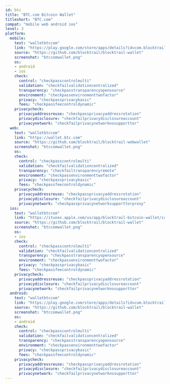 ```yaml
---
id: btc
title: "BTC.com Bitcoin Wallet"
titleshort: "BTC.com"
compat: "mobile web android ios"
level: 3
platform:
  mobile:
    text: "walletbtccom"
    link: "https://play.google.com/store/apps/details?id=com.blocktrail.mywallet"
    source: "https://github.com/blocktrail/blocktrail-wallet"
    screenshot: "btccomwallet.png"
    os:
    - android
    - ios
    check:
      control: "checkpasscontrolmulti"
      validation: "checkfailvalidationcentralized"
      transparency: "checkpasstransparencyopensource"
      environment: "checkpassenvironmenttwofactor"
      privacy: "checkpassprivacybasic"
      fees: "checkpassfeecontroldynamic"
    privacycheck:
      privacyaddressreuse: "checkpassprivacyaddressrotation"
      privacydisclosure: "checkfailprivacydisclosureaccount"
      privacynetwork: "checkfailprivacynetworknosupporttor"
  web:
    text: "walletbtccom"
    link: "https://wallet.btc.com"
    source: "https://github.com/blocktrail/blocktrail-webwallet"
    screenshot: "btccomwallet.png"
    os:
    check:
      control: "checkpasscontrolmulti"
      validation: "checkfailvalidationcentralized"
      transparency: "checkfailtransparencyremote"
      environment: "checkpassenvironmenttwofactor"
      privacy: "checkpassprivacybasic"
      fees: "checkpassfeecontroldynamic"
    privacycheck:
      privacyaddressreuse: "checkpassprivacyaddressrotation"
      privacydisclosure: "checkfailprivacydisclosureaccount"
      privacynetwork: "checkpassprivacynetworksupporttorproxy"
  ios:
    text: "walletbtccom"
    link: "https://itunes.apple.com/us/app/blocktrail-bitcoin-wallet/id1019614423"
    source: "https://github.com/blocktrail/blocktrail-wallet"
    screenshot: "btccomwallet.png"
    os:
    - ios
    check:
      control: "checkpasscontrolmulti"
      validation: "checkfailvalidationcentralized"
      transparency: "checkpasstransparencyopensource"
      environment: "checkpassenvironmenttwofactor"
      privacy: "checkpassprivacybasic"
      fees: "checkpassfeecontroldynamic"
    privacycheck:
      privacyaddressreuse: "checkpassprivacyaddressrotation"
      privacydisclosure: "checkfailprivacydisclosureaccount"
      privacynetwork: "checkfailprivacynetworknosupporttor"
  android:
    text: "walletbtccom"
    link: "https://play.google.com/store/apps/details?id=com.blocktrail.mywallet"
    source: "https://github.com/blocktrail/blocktrail-wallet"
    screenshot: "btccomwallet.png"
    os:
    - android
    check:
      control: "checkpasscontrolmulti"
      validation: "checkfailvalidationcentralized"
      transparency: "checkpasstransparencyopensource"
      environment: "checkpassenvironmenttwofactor"
      privacy: "checkpassprivacybasic"
      fees: "checkpassfeecontroldynamic"
    privacycheck:
      privacyaddressreuse: "checkpassprivacyaddressrotation"
      privacydisclosure: "checkfailprivacydisclosureaccount"
      privacynetwork: "checkfailprivacynetworknosupporttor"
---
```

